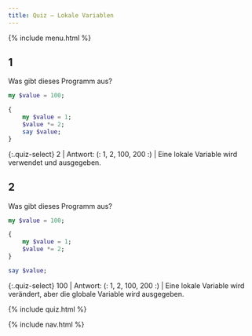 ```yaml
---
title: Quiz — Lokale Variablen
---
```


{% include menu.html %}

## 1

Was gibt dieses Programm aus?

```raku
my $value = 100;

{
    my $value = 1;
    $value *= 2;
    say $value;
}
```

{:.quiz-select}
2 | Antwort: (: 1, 2, 100, 200 :) | Eine lokale Variable wird verwendet und ausgegeben.

## 2

Was gibt dieses Programm aus?

```raku
my $value = 100;

{
    my $value = 1;
    $value *= 2;
}

say $value;
```

{:.quiz-select}
100 | Antwort: (: 1, 2, 100, 200 :) | Eine lokale Variable wird verändert, aber die globale Variable wird ausgegeben.

{% include quiz.html %}

{% include nav.html %}